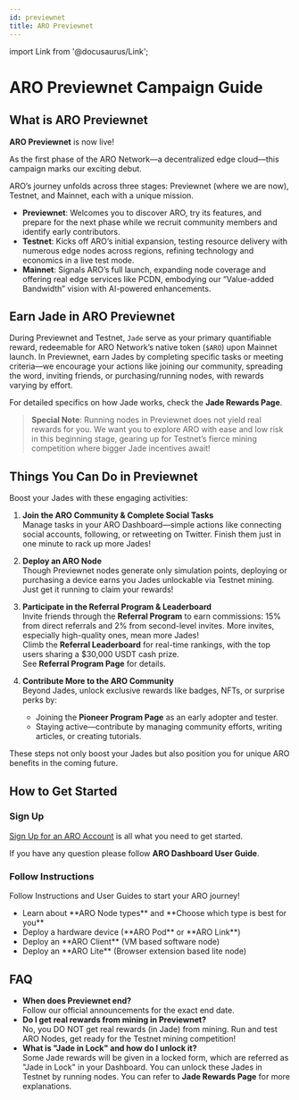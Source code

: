 ```yaml
---
id: previewnet
title: ARO Previewnet
---
```

import Link from '@docusaurus/Link';

# ARO Previewnet Campaign Guide

## What is ARO Previewnet

**ARO Previewnet** is now live! 

As the first phase of the ARO Network—a decentralized edge cloud—this campaign marks our exciting debut. 

ARO’s journey unfolds across three stages: Previewnet (where we are now), Testnet, and Mainnet, each with a unique mission.

- **Previewnet**: Welcomes you to discover ARO, try its features, and prepare for the next phase while we recruit community members and identify early contributors.
- **Testnet**: Kicks off ARO’s initial expansion, testing resource delivery with numerous edge nodes across regions, refining technology and economics in a live test mode.
- **Mainnet**: Signals ARO’s full launch, expanding node coverage and offering real edge services like PCDN, embodying our “Value-added Bandwidth” vision with AI-powered enhancements.

## Earn Jade in ARO Previewnet

During Previewnet and Testnet, `Jade` serve as your primary quantifiable reward, redeemable for ARO Network’s native token (`$ARO`) upon Mainnet launch. In Previewnet, earn Jades by completing specific tasks or meeting criteria—we encourage your actions like joining our community, spreading the word, inviting friends, or purchasing/running nodes, with rewards varying by effort.

For detailed specifics on how Jade works, check the <Link to="/campaigns/jade">**Jade Rewards Page**</Link>.

>**Special Note**: Running nodes in Previewnet does not yield real rewards for you. We want you to explore ARO with ease and low risk in this beginning stage, gearing up for Testnet’s fierce mining competition where bigger Jade incentives await!

## Things You Can Do in Previewnet

Boost your Jades with these engaging activities:

1. **Join the ARO Community & Complete Social Tasks**  
   Manage tasks in your ARO Dashboard—simple actions like connecting social accounts, following, or retweeting on Twitter. Finish them just in one minute to rack up more Jades!

2. **Deploy an ARO Node**  
   Though Previewnet nodes generate only simulation points, deploying or purchasing a device earns you Jades unlockable via Testnet mining. Just get it running to claim your rewards!

3. **Participate in the Referral Program & Leaderboard**  
   Invite friends through the **Referral Program** to earn commissions: 15% from direct referrals and 2% from second-level invites. More invites, especially high-quality ones, mean more Jades!  
   Climb the **Referral Leaderboard** for real-time rankings, with the top users sharing a $30,000 USDT cash prize.  
   See <Link to="/campaigns/referral">**Referral Program Page**</Link> for details.

4. **Contribute More to the ARO Community**  
   Beyond Jades, unlock exclusive rewards like badges, NFTs, or surprise perks by:  
   - Joining the <Link to="/campaigns/pioneer">**Pioneer Program Page**</Link> as an early adopter and tester.  
   - Staying active—contribute by managing community efforts, writing articles, or creating tutorials.  

These steps not only boost your Jades but also position you for unique ARO benefits in the coming future. 

## How to Get Started

### Sign Up

[Sign Up for an ARO Account](https://dashboard.aro.network) is all what you need to get started. 

If you have any question please follow <Link to="/user-guides/dashboard">**ARO Dashboard User Guide**</Link>.

### Follow Instructions

Follow Instructions and User Guides to start your ARO journey!

- <Link to="/edge-node/types">Learn about **ARO Node types**</Link> and <Link to="/user-guides/run-node">**Choose which type is best for you**</Link>
- <Link to="/user-guides/device-setup">Deploy a hardware device (**ARO Pod** or **ARO Link**)</Link>
- <Link to="/user-guides/software-setup">Deploy an **ARO Client** (VM based software node)</Link>
- <Link to="/user-guides/aro-lite">Deploy an **ARO Lite** (Browser extension based lite node)</Link>

## FAQ

- **When does Previewnet end?**  
  Follow our official announcements for the exact end date.
- **Do I get real rewards from mining in Previewnet?**  
  No, you DO NOT get real rewards (in Jade) from mining. Run and test ARO Nodes, get ready for the Testnet mining competition!
- **What is "Jade in Lock" and how do I unlock it?**  
  Some Jade rewards will be given in a locked form, which are referred as "Jade in Lock" in your Dashboard. You can unlock these Jades in Testnet by running nodes. You can refer to <Link to="/campaigns/jade">**Jade Rewards Page**</Link> for more explanations. 
